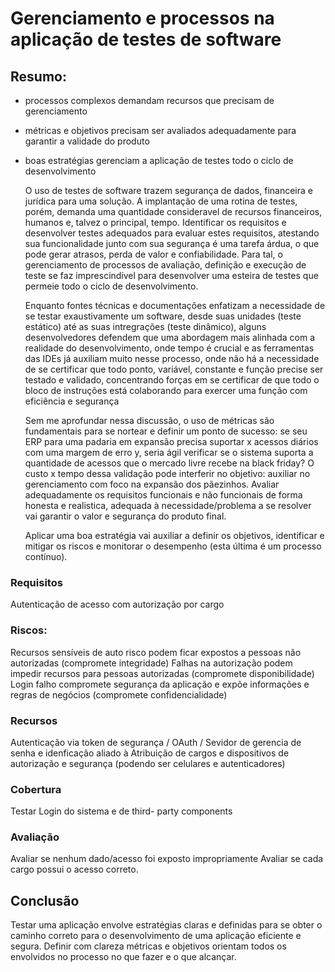# Gerenciamento e processos na aplicação de testes de software

## Resumo: 
- processos complexos demandam recursos que precisam de gerenciamento
- métricas e objetivos precisam ser avaliados adequadamente para garantir a validade do produto
- boas estratégias gerenciam a aplicação de testes todo o ciclo de desenvolvimento 

  O uso de testes de software trazem segurança de dados, financeira e jurídica para uma solução.
A implantação de uma rotina de testes, porém, demanda uma quantidade consideravel de recursos financeiros, 
humanos e, talvez o principal, tempo. Identificar os requisitos e desenvolver testes adequados para evaluar
estes requisitos, atestando sua funcionalidade junto com sua segurança é uma tarefa árdua, o que pode gerar
atrasos, perda de valor e confiabilidade. Para tal, o gerenciamento de processos de avaliação, definição e execução de teste se faz imprescindível
para desenvolver uma esteira de testes que permeie todo o ciclo de desenvolvimento. 

  Enquanto fontes técnicas e documentações enfatizam a necessidade de se testar exaustivamente
um software, desde suas unidades (teste estático) até as suas intregrações (teste dinâmico), alguns 
desenvolvedores defendem que uma abordagem mais alinhada com a realidade do desenvolvimento, onde
tempo é crucial e as ferramentas das IDEs já auxiliam muito nesse processo, onde não há a necessidade
de se certificar que todo ponto, variável, constante e função precise ser testado e validado, concentrando
forças em se certificar de que todo o bloco de instruções está colaborando para exercer uma função 
com eficiência e segurança

  Sem me aprofundar nessa discussão, o uso de métricas são fundamentais para se nortear e definir 
um ponto de sucesso: se seu ERP para uma padaria em expansão 
precisa suportar x acessos diários com uma margem de erro y, seria ágil verificar se o sistema
suporta a quantidade de acessos que o mercado livre recebe na black friday? O custo x tempo dessa validação
pode interferir no objetivo: auxiliar no gerenciamento com foco na expansão dos pãezinhos. Avaliar adequadamente
os requisitos funcionais e não funcionais de forma honesta e realistica, adequada à necessidade/problema a se resolver
vai garantir o valor e segurança do produto final.

  Aplicar uma boa estratégia vai auxiliar a definir os objetivos, identificar e mitigar os riscos
e monitorar o desempenho (esta última é um processo contínuo). 

### Requisitos          
Autenticação de acesso com autorização por cargo

### Riscos:
Recursos sensíveis de auto risco podem ficar expostos a pessoas não autorizadas (compromete integridade)
Falhas na autorização podem impedir recursos para pessoas autorizadas (compromete disponibilidade)
Login falho compromete segurança da aplicação e expõe informações e regras de negócios (compromete confidencialidade)

### Recursos 
Autenticação via token de segurança / OAuth / Sevidor de gerencia de senha e idenficação
aliado à Atribuição de cargos e dispositivos de autorização e segurança (podendo ser celulares e autenticadores)

### Cobertura
Testar Login do sistema e de third- party components

### Avaliação
Avaliar se nenhum dado/acesso foi exposto impropriamente
Avaliar se cada cargo possui o acesso correto.



## Conclusão
Testar uma aplicação envolve estratégias claras e definidas para se obter o caminho correto 
para o desenvolvimento de uma aplicação eficiente e segura. Definir com clareza métricas e objetivos
orientam todos os envolvidos no processo no que fazer e o que alcançar.


